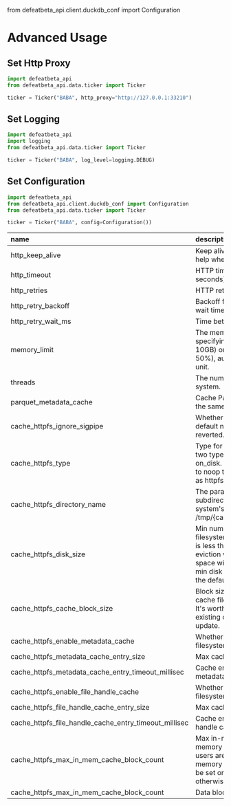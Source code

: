 from defeatbeta_api.client.duckdb_conf import Configuration

# Advanced Usage

## Set Http Proxy

```python
import defeatbeta_api
from defeatbeta_api.data.ticker import Ticker

ticker = Ticker("BABA", http_proxy="http://127.0.0.1:33210")
```

## Set Logging

```python
import defeatbeta_api
import logging
from defeatbeta_api.data.ticker import Ticker

ticker = Ticker("BABA", log_level=logging.DEBUG)
```

## Set Configuration

```python
import defeatbeta_api
from defeatbeta_api.client.duckdb_conf import Configuration
from defeatbeta_api.data.ticker import Ticker

ticker = Ticker("BABA", config=Configuration())
```

| name                                                  | description                                                                                                                                                                                                                                                                                                                   |    default     |
|:------------------------------------------------------|:------------------------------------------------------------------------------------------------------------------------------------------------------------------------------------------------------------------------------------------------------------------------------------------------------------------------------|:--------------:|
| http_keep_alive                                       | Keep alive connections. Setting this to false can help when running into connection failures                                                                                                                                                                                                                                  |      True      |
| http_timeout                                          | HTTP timeout read/write/connection/retry (in seconds)	                                                                                                                                                                                                                                                                        |      120       |
| http_retries                                          | HTTP retries on I/O error	                                                                                                                                                                                                                                                                                                    |       5        |
| http_retry_backoff                                    | Backoff factor for exponentially increasing retry wait time		                                                                                                                                                                                                                                                                 |      2.0       |
| http_retry_wait_ms                                    | Time between retries			                                                                                                                                                                                                                                                                                                       |      1000      |
| memory_limit                                          | The memory_limit parameter supports specifying either a fixed memory value (e.g., 10GB) or a percentage of system memory (e.g., 50%), automatically converting it into a valid unit.                                                                                                                                          |     '80%'      |
| threads                                               | The number of total threads used by the system.				                                                                                                                                                                                                                                                                           |       4        |
| parquet_metadata_cache                                | Cache Parquet metadata - useful when reading the same files multiple times					                                                                                                                                                                                                                                               |      True      |
| cache_httpfs_ignore_sigpipe                           | Whether to ignore SIGPIPE for the extension. By default not ignored. Once ignored, it cannot be reverted.					                                                                                                                                                                                                                |      True      |
| cache_httpfs_type                                     | Type for cached filesystem. Currently there're two types available, one is in_mem, another is on_disk. By default we use on-disk cache. Set to noop to disable, which behaves exactly same as httpfs extension.						                                                                                                         |   'on_disk'    |
| cache_httpfs_directory_name                           | The parameter defines the HTTPFS cache subdirectory, automatically created in the system's temp folder with versioning (e.g., /tmp/{cache_httpfs_directory_name}/{version}/).                                                                                                                                                 | 'defeat_cache' |
| cache_httpfs_disk_size                                | Min number of bytes on disk for the cache filesystem to enable on-disk cache; if left bytes is less than the threshold, LRU based cache file eviction will be performed.By default, 5% disk space will be reserved for other usage. When min disk bytes specified with a positive value, the default value will be overriden. |   1073741824   |
| cache_httpfs_cache_block_size                         | Block size for cache, applies to both in-memory cache filesystem and on-disk cache filesystem. It's worth noting for on-disk filesystem, all existing cache files are invalidated after config update.	                                                                                                                       |    1048576     |
| cache_httpfs_enable_metadata_cache                    | Whether metadata cache is enable for cache filesystem. By default enabled.		                                                                                                                                                                                                                                                  |      True      |
| cache_httpfs_metadata_cache_entry_size                | Max cache size for metadata LRU cache.			                                                                                                                                                                                                                                                                                     |      1024      |
| cache_httpfs_metadata_cache_entry_timeout_millisec    | Cache entry timeout in milliseconds for metadata LRU cache.				                                                                                                                                                                                                                                                               |    28800000    |
| cache_httpfs_enable_file_handle_cache                 | Whether file handle cache is enable for cache filesystem. By default enabled.					                                                                                                                                                                                                                                            |      True      |
| cache_httpfs_file_handle_cache_entry_size             | Max cache size for file handle cache.						                                                                                                                                                                                                                                                                                   |      1024      |
| cache_httpfs_file_handle_cache_entry_timeout_millisec | Cache entry timeout in milliseconds for file handle cache.							                                                                                                                                                                                                                                                             |    28800000    |
| cache_httpfs_max_in_mem_cache_block_count             | Max in-memory cache block count for in-memory caches for all cache filesystems, so users are able to configure the maximum memory consumption. It's worth noting it should be set only once before all filesystem access, otherwise there's no affect.								                                                                |       64       |
| cache_httpfs_max_in_mem_cache_block_count             | Data block cache entry timeout in milliseconds.									                                                                                                                                                                                                                                                                      |    1800000     |
